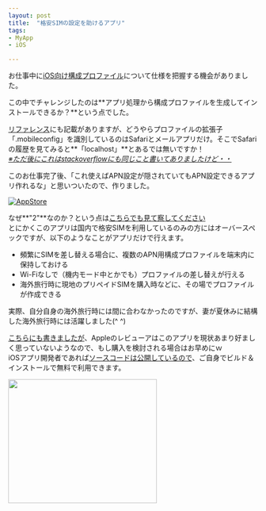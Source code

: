 ```yaml
---
layout: post
title:  "格安SIMの設定を助けるアプリ"
tags:
- MyApp
- iOS

---
```

お仕事中に[iOS向け構成プロファイル][ConfigProfileReference]について仕様を把握する機会がありました。  

この中でチャレンジしたのは**アプリ処理から構成プロファイルを生成してインストールできるか？**という点でした。

[リファレンス][ConfigProfileReference]にも記載がありますが、どうやらプロファイルの拡張子「.mobileconfig」を識別しているのはSafariとメールアプリだけ。そこでSafariの履歴を見てみると**「localhost」**とあるでは無いですか！  
*[※ただ後にこれはstackoverflowにも同じこと書いてありましたけど・・](http://stackoverflow.com/questions/2338035/installing-a-configuration-profile-on-iphone-programmatically)*

このお仕事完了後、「これ使えばAPN設定が隠されていてもAPN設定できるアプリ作れるな」と思いついたので、作りました。

[![AppStore](https://watarusuzuki.github.io/images/banners/apnassistant2.png)](https://itunes.apple.com/jp/app/apnashisutanto2/id1160309695?mt=8)  

なぜ**"2"**なのか？という点は[こちらでも見て察してください](https://watarusuzuki.github.io/APNAssistant/)  
とにかくこのアプリは国内で格安SIMを利用しているのみの方にはオーバースペックですが、以下のようなことがアプリだけで行えます。
 - 頻繁にSIMを差し替える場合に、複数のAPN用構成プロファイルを端末内に保持しておける
 - Wi-Fiなしで（機内モード中とかでも）プロファイルの差し替えが行える
 - 海外旅行時に現地のプリペイドSIMを購入時などに、その場でプロファイルが作成できる

実際、自分自身の海外旅行時には間に合わなかったのですが、妻が夏休みに結構した海外旅行時には活躍しました(^ ^)

[こちらにも書きましたが](https://watarusuzuki.github.io/APNAssistant/)、Appleのレビューアはこのアプリを現状あまり好ましく思っていないようなので、もし購入を検討される場合はお早めにｗ  
iOSアプリ開発者であれば[ソースコードは公開しているので](https://github.com/WataruSuzuki/APNAssistant)、ご自身でビルド＆インストールで無料で利用できます。

<a href="https://px.a8.net/svt/ejp?a8mat=2TIH2O+BUVTIQ+3GOM+60WN5" target="_blank" rel="nofollow">
<img border="0" width="300" height="250" alt="" src="https://www22.a8.net/svt/bgt?aid=170503152717&wid=001&eno=01&mid=s00000016159001012000&mc=1"></a>
<img border="0" width="1" height="1" src="https://www11.a8.net/0.gif?a8mat=2TIH2O+BUVTIQ+3GOM+60WN5" alt="">




[ConfigProfileReference]: https://developer.apple.com/library/content/featuredarticles/iPhoneConfigurationProfileRef/Introduction/Introduction.html
